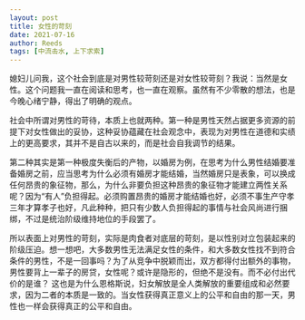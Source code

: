 ```yaml
---
layout: post
title: 女性的苛刻
date: 2021-07-16
author: Reeds
tags: [中流击水, 上下求索]
---
```


媳妇儿问我，这个社会到底是对男性较苛刻还是对女性较苛刻？我说：当然是女性。这个问题我一直在阅读和思考，也一直在观察。虽然有不少零散的想法，也是今晚心绪宁静，得出了明确的观点。

 社会中所谓对男性的苛待，本质上也就两种。第一种是男性天然占据更多资源的前提下对女性做出的妥协，这种妥协蕴藏在社会观念中，表现为对男性在道德和实绩上的更高要求，其并不是自古以来的，而是社会自我调节的结果。

 第二种其实是第一种极度失衡后的产物，以婚房为例，在思考为什么男性结婚要准备婚房之前，应当思考为什么必须有婚房才能结婚，当然婚房只是表象，可以换成任何昂贵的象征物，那么，为什么非要负担这种昂贵的象征物才能建立两性关系呢？因为“有人”负担得起。必须购置昂贵的婚房才能结婚也好，必须不事生产守孝三年才算孝子也好，凡此种种，把只有少数人负担得起的事情与社会风尚进行捆绑，不过是统治阶级维持地位的手段罢了。

所以表面上对男性的苛刻，实际是肉食者对底层的苛刻，是以性别对立包装起来的阶级压迫。想一想吧，大多数男性无法满足女性的条件，和大多数女性找不到符合条件的男性，不是一回事吗？为了从竞争中脱颖而出，双方都得付出额外的事物，男性要背上一辈子的房贷，女性呢？或许是隐形的，但绝不是没有。而不必付出代价的是谁？
 这也是为什么恩格斯说，妇女解放是全人类解放的重要组成和必然要求，因为二者的本质是一致的。当女性获得真正意义上的公平和自由的那一天，男性也一样会获得真正的公平和自由。